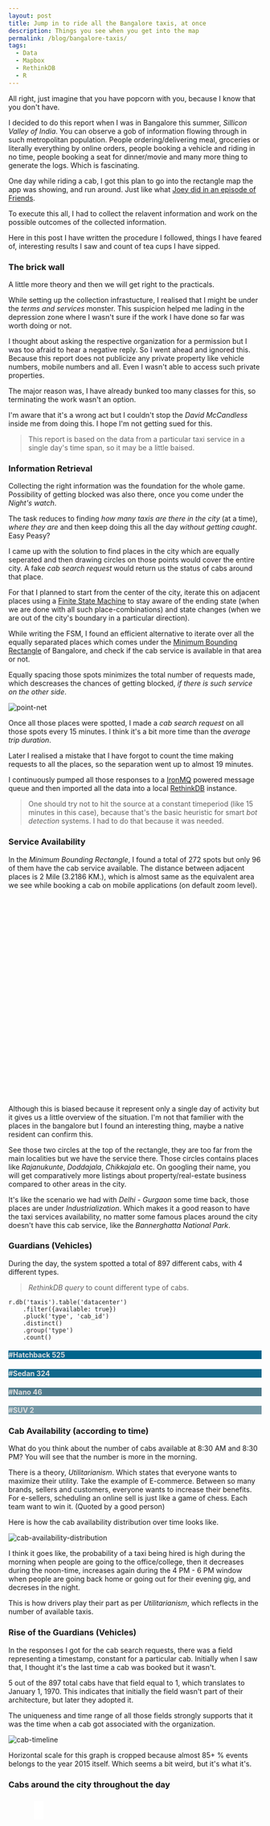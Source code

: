 ```yaml
---
layout: post
title: Jump in to ride all the Bangalore taxis, at once
description: Things you see when you get into the map
permalink: /blog/bangalore-taxis/
tags:
  - Data
  - Mapbox
  - RethinkDB
  - R
---
```


All right, just imagine that you have popcorn with you, because I know that you don't have.

I decided to do this report when I was in Bangalore this summer, *Sillicon Valley of India*. You can observe a gob of information flowing through in such metropolitan population. People ordering/delivering meal, groceries or literally everything by online orders, people booking a vehicle and riding in no time, people booking a seat for dinner/movie and many more thing to generate the logs. Which is fascinating.

One day while riding a cab, I got this plan to go into the rectangle map the app was showing, and run around. Just like what [Joey did in an episode of Friends](https://www.youtube.com/watch?v=oKCIMX2dsEc).

To execute this all, I had to collect the relavent information and work on the possible outcomes of the collected information.

Here in this post I have written the procedure I followed, things I have feared of, interesting results I saw and count of tea cups I have sipped.

### The brick wall

A little more theory and then we will get right to the practicals.

While setting up the collection infrastucture, I realised that I might be under the *terms and services* monster. This suspicion helped me lading in the depression zone where I wasn't sure if the work I have done so far was worth doing or not.

I thought about asking the respective organization for a permission but I was too afraid to hear a negative reply. So I went ahead and ignored this. Because this report does not publicize any private property like vehicle numbers, mobile numbers and all. Even I wasn't able to access such private properties.

The major reason was, I have already bunked too many classes for this, so terminating the work wasn't an option.

I'm aware that it's a wrong act but I couldn't stop the *David McCandless* inside me from doing this. I hope I'm not getting sued for this.

> This report is based on the data from a particular taxi service in a single day's time span, so it may be a little baised.

### Information Retrieval

Collecting the right information was the foundation for the whole game. Possibility of getting blocked was also there, once you come under the *Night's watch*.

The task reduces to finding *how many taxis are there in the city* (at a time), *where they are* and then keep doing this all the day *without getting caught*. Easy Peasy?

I came up with the solution to find places in the city which are equally seperated and then drawing circles on those points would cover the entire city. A fake *cab search request* would return us the status of cabs around that place.

For that I planned to start from the center of the city, iterate this on adjacent places using a [Finite State Machine](https://en.wikipedia.org/wiki/Finite-state_machine) to stay aware of the ending state (when we are done with all such place-combinations) and state changes (when we are out of the city's boundary in a particular direction).

While writing the FSM, I found an efficient alternative to iterate over all the equally separated places which comes under the [Minimum Bounding Rectangle](https://en.wikipedia.org/wiki/Minimum_bounding_rectangle) of Bangalore, and check if the cab service is available in that area or not.

Equally spacing those spots minimizes the total number of requests made, which descreases the chances of getting blocked, *if there is such service on the other side*.

![point-net]({{http://localhost:4000}}/assets/bangalore-taxis/point-net.png "Equally separated places")

Once all those places were spotted, I made a *cab search request* on all those spots every 15 minutes. I think it's a bit more time than the *average trip duration*.

Later I realised a mistake that I have forgot to count the time making requests to all the places, so the separation went up to almost 19 minutes.

I continuously pumped all those responses to a [IronMQ](http://www.iron.io/mq/) powered message queue and then imported all the data into a local [RethinkDB](http://rethinkdb.com/) instance.

> One should try not to hit the source at a constant timeperiod (like 15 minutes in this case), because that's the basic heuristic for smart *bot detection* systems. I had to do that because it was needed.

### Service Availability

In the *Minimum Bounding Rectangle*, I found a total of 272 spots but only 96 of them have the cab service available. The distance between adjacent places is 2 Mile (3.2186 KM.), which is almost same as the equivalent area we see while booking a cab on mobile applications (on default zoom level).

<div id='availability-map' style="height:400px;"></div>

Although this is biased because it represent only a single day of activity but it gives us a little overview of the situation. I'm not that familier with the places in the bangalore but I found an interesting thing, maybe a native resident can confirm this.

See those two circles at the top of the rectangle, they are too far from the main localities but we have the service there. Those circles contains places like *Rajanukunte*, *Doddajala*, *Chikkajala* etc. On googling their name, you will get comparatively more listings about property/real-estate business compared to other areas in the city.

It's like the scenario we had with *Delhi - Gurgaon* some time back, those places are under *Industrialization*. Which makes it a good reason to have the taxi services availability, no matter some famous places around the city doesn't have this cab service, like the *Bannerghatta National Park*.

### Guardians (Vehicles)

During the day, the system spotted a total of 897 different cabs, with 4 different types.

> *RethinkDB query* to count different type of cabs.

```
r.db('taxis').table('datacenter')
	.filter({available: true})
	.pluck('type', 'cab_id')
	.distinct()
	.group('type')
	.count()
```

<div class="row">
	<div class="col s12 m6 l3 center-align" style="color:#DDD;background:#00648C;">
	  <h4>#Hatchback 525</h4>
	</div>
	<div class="col s12 m6 l3 center-align" style="color:#DDD;background:#10698C;">
	  <h4>#Sedan 324</h4>
	</div>
	<div class="col s12 m6 l3 center-align" style="color:#DDD;background:#4F7B8C;">
	  <h4>#Nano 46</h4>
	</div>
	<div class="col s12 m6 l3 center-align" style="color:#DDD;background:#7497A5;">
	  <h4>#SUV 2</h4>
	</div>
</div>

### Cab Availability (according to time)

What do you think about the number of cabs available at 8:30 AM and 8:30 PM? You will see that the number is more in the morning.

There is a theory, *Utilitarianism*. Which states that everyone wants to maximize their utility. Take the example of E-commerce. Between so many brands, sellers and customers, everyone wants to increase their benefits. For e-sellers, scheduling an online sell is just like a game of chess. Each team want to win it. (Quoted by a good person)

Here is how the cab availability distribution over time looks like.

![cab-availability-distribution]({{http://localhost:4000}}/assets/bangalore-taxis/distribution.png "Cab availability distribution over time")

I think it goes like, the probability of a taxi being hired is high during the morning when people are going to the office/college, then it decreases during the noon-time, increases again during the 4 PM - 6 PM window when people are going back home or going out for their evening gig, and decreses in the night.

This is how drivers play their part as per *Utilitarianism*, which reflects in the number of available taxis.

### Rise of the Guardians (Vehicles)

In the responses I got for the cab search requests, there was a field representing a timestamp, constant for a particular cab. Initially when I saw that, I thought it's the last time a cab was booked but it wasn't.

5 out of the 897 total cabs have that field equal to 1, which translates to January 1, 1970. This indicates that initially the field wasn't part of their architecture, but later they adopted it.

The uniqueness and time range of all those fields strongly supports that it was the time when a cab got associated with the organization. 

![cab-timeline]({{http://localhost:4000}}/assets/bangalore-taxis/timeline.png "Cab timeline")

Horizontal scale for this graph is cropped because almost 85+ % events belongs to the year 2015 itself. Which seems a bit weird, but it's what it's.

### Cabs around the city throughout the day

<div id='map' style="height:400px;">
	<span id='info' class='info' style='padding:10px;background:#fff;position:relative;top:17px;right:-50px;z-index:100;'></span>
</div>

This particular map represents the geographic view of the *cab availability* (according to time) diagram. Where total cabs at a time are distributed accross the city according to their actual positions.

Now if you are thinking about the places where most of the cabs are, I have created another map for that, scroll down.  

### Cab Availability Index

This map is somewhat inspired from the Housing's [Child Friendly Index](https://housing.com/blog/2013/11/14/launching-child-friendliness-index-heat-maps/).

It uses those equally seperated circles to count total cabs in them throughout the day, and uses the relative percentage as the opacity of each circle.

> *RethinkDB query* that counts the cabs which are in a 2 mile circle centered at 'centerPoint'.

``` javascript
r.db('taxis').table('datacenter')
	.filter({available: true})
	.pluck('cab_lat', 'cab_lng')
	.distinct()
	.map(function(instance) {
		return r.circle(centerPoint, 2, {unit: 'mi'})
			.includes(r.point(instance('cab_lat'), instance('cab_lat')))
	})
	.count(true)
```

<div id='dmap' style='height:400px;'>
</div>

Neighbourhoods having maximum availability index are mostly in the *northern-western* and a little *central* part of the bangalore. Which consists of some big educational institutes as *Indian Institute of Science*, *Bangalore University*, *R.V. College of Engineering*, some famous tourist spots as *Lalbagh Botanical Garden* to contribute to the higher availability density.

Along with that, reports shows that *northern-western* bangalore has maximum population density in the city. Check out these images (<a href="http://wgbis.ces.iisc.ernet.in/biodiversity/pubs/ETR/ETR55/Population%20Density.jpg" target="_blank">latest</a> and <a href="http://wgbis.ces.iisc.ernet.in/biodiversity/pubs/ces_tr/TR118_SPoonancha/Index1_clip_image002_0000.jpg" target="_blank">old</a>) from *Centre for Ecological Sciences, IISc* for the reference.

### Cab that travelled the most

As I have told you that initially I'd misread a timestamp field as the time when a cab was last hired. Writing a precise (almost) algorithm to find the path travelled by cab using current/past location and the last booking time would have been easy that way.

In the currecnt implementation, I have used the locations between adjacent appearances of a cab to find the approximate distance travelled by the vehicle. It assumes that the cab travelled from position A to position B despite being sufficient time difference between both appearances.

> *RethinkDB query* that collects the chronological appearances of each taxi.

``` javascript
r.db('taxis').table('datacenter')
	.filter({available: true})
	.without('id', 'place_lat', 'place_lng', 'duration', 'distance')
	.group('cab_id')
	.pluck('cab_lat', 'cab_lng', 'index', 'timestamp')
	.orderBy('index')
```

To watch the jounrney *time-lapse* of the cab who travelled the most, press the *play button* below.

<div id='cmap' style='height:400px;'>
</div>

<div style='width:60px;margin: 0 auto;'>
	<h2 id="replay-btn" style='position:relative;top:-100px;padding-left:15px;color:#343434;background-color:rgba(255, 255, 255, 0.8);width:60px;height:50px;cursor:pointer;'>
	  	<span class='ion-play'></span>
	</h2>
</div>

### Is this all fake, just like Uber illusion?

Do you remember those *phantom car* stories of Uber?

There was a research which revealed that Uber shows a mirage of tiny black cabs moving around you, when you do a cab search. Just to convince you that a cab is there for you. Study concluded that the cab network you see around, is not real-time.

I wanted to analyse the *traffic status* using the response data I had. My objective was to find the regression in the *cab response time* (time taken by a cab to reach you) and *time of the day*. Because the sixth sense says that the *cab response time* should be high when there is *high traffic* in some areas of the city, likely in those peek hours (morning and evening time).

The *cab response time* seems to be dependant on the distance only, which looks like a *step function*.

![cab-response-time]({{http://localhost:4000}}/assets/bangalore-taxis/restime.png "Cab Response Time")

I realised that there wasn't any fluctuation in the *response time*, it was same for a particular distance between the cab and the user (simulated), all the day.

> Which implies that similar to Uber, this cab network isn't real-time.

A nice explanation of the *phantom cars* is available [here](http://motherboard.vice.com/read/Ubers-phantom-cabs?update).

### People don't solve a problem until they get one

This simulated user interaction is wrong to the system. Can be easily converted into a *service denial*.

In my case, I was changing the user(simulated) location frequently, so fast that a human can't reach there in a fraction of second (traversing whole Bangalore in 3 minutes).

If the service allows a user to book a cab for someone else (who is far away from where the real user is), the monitoring system should take care of the conversion rates. Someone trying to book a cab for someone else this fast, then not booking a single cab, and then repeating this every 15 minute all the day is a plain pattern to detect. Which should be detected. I hope somebody will fix this.

---

That's it, get out of the cab now.

I have decided not to release the collected data and code for the data retrieval. Everything else including the data processing part can be found at [pravj/bangalore-taxis](https://github.com/pravj) repository. Thanks to *RethinkDB* and *Mapbox*, you guys are really amazing.

<script src='{{http://localhost:4000}}/public/lib/taxis.js'></script>

